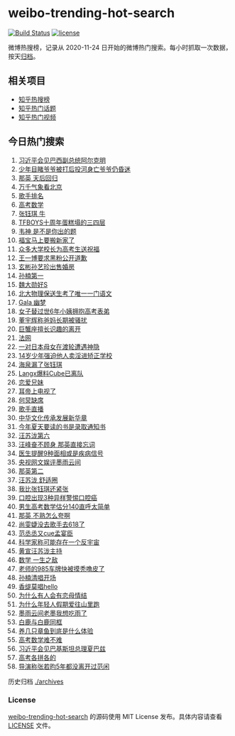 # weibo-trending-hot-search

[![Build Status](https://github.com/justjavac/weibo-trending-hot-search/workflows/ci/badge.svg?branch=master)](https://github.com/justjavac/weibo-trending-hot-search/actions)
[![license](https://img.shields.io/github/license/justjavac/weibo-trending-hot-search)](https://github.com/justjavac/weibo-trending-hot-search/blob/master/LICENSE)

微博热搜榜，记录从 2020-11-24 日开始的微博热门搜索。每小时抓取一次数据，按天[归档](./archives)。

## 相关项目

- [知乎热搜榜](https://github.com/justjavac/zhihu-trending-top-search)
- [知乎热门话题](https://github.com/justjavac/zhihu-trending-hot-questions)
- [知乎热门视频](https://github.com/justjavac/zhihu-trending-hot-video)

## 今日热门搜索

<!-- BEGIN -->
<!-- 最后更新时间 Sat Jun 08 2024 02:22:48 GMT+0800 (China Standard Time) -->

1. [习近平会见巴西副总统阿尔克明](https://s.weibo.com//weibo?q=%23%E4%B9%A0%E8%BF%91%E5%B9%B3%E4%BC%9A%E8%A7%81%E5%B7%B4%E8%A5%BF%E5%89%AF%E6%80%BB%E7%BB%9F%E9%98%BF%E5%B0%94%E5%85%8B%E6%98%8E%23&Refer=new_time)
1. [少年目睹爷爷被打后投河身亡爷爷仍昏迷](https://s.weibo.com//weibo?q=%23%E5%B0%91%E5%B9%B4%E7%9B%AE%E7%9D%B9%E7%88%B7%E7%88%B7%E8%A2%AB%E6%89%93%E5%90%8E%E6%8A%95%E6%B2%B3%E8%BA%AB%E4%BA%A1%E7%88%B7%E7%88%B7%E4%BB%8D%E6%98%8F%E8%BF%B7%23&t=31&band_rank=1&Refer=top)
1. [那英 天后回归](https://s.weibo.com//weibo?q=%E9%82%A3%E8%8B%B1%20%E5%A4%A9%E5%90%8E%E5%9B%9E%E5%BD%92&t=31&band_rank=2&Refer=top)
1. [万千气象看北京](https://s.weibo.com//weibo?q=%23%E4%B8%87%E5%8D%83%E6%B0%94%E8%B1%A1%E7%9C%8B%E5%8C%97%E4%BA%AC%23&t=31&band_rank=3&Refer=top)
1. [歌手排名](https://s.weibo.com//weibo?q=%E6%AD%8C%E6%89%8B%E6%8E%92%E5%90%8D&t=31&band_rank=4&Refer=top)
1. [高考数学](https://s.weibo.com//weibo?q=%E9%AB%98%E8%80%83%E6%95%B0%E5%AD%A6&t=31&band_rank=5&Refer=top)
1. [张钰琪 牛](https://s.weibo.com//weibo?q=%E5%BC%A0%E9%92%B0%E7%90%AA%20%E7%89%9B&t=31&band_rank=11&Refer=top)
1. [TFBOYS十周年蛋糕塌的三四层](https://s.weibo.com//weibo?q=%23TFBOYS%E5%8D%81%E5%91%A8%E5%B9%B4%E8%9B%8B%E7%B3%95%E5%A1%8C%E7%9A%84%E4%B8%89%E5%9B%9B%E5%B1%82%23&t=31&band_rank=27&Refer=top)
1. [韦神 是不是你出的题](https://s.weibo.com//weibo?q=%E9%9F%A6%E7%A5%9E%20%E6%98%AF%E4%B8%8D%E6%98%AF%E4%BD%A0%E5%87%BA%E7%9A%84%E9%A2%98&t=31&band_rank=8&Refer=top)
1. [福宝马上要搬新家了](https://s.weibo.com//weibo?q=%23%E7%A6%8F%E5%AE%9D%E9%A9%AC%E4%B8%8A%E8%A6%81%E6%90%AC%E6%96%B0%E5%AE%B6%E4%BA%86%23&t=31&band_rank=9&Refer=top)
1. [众多大学校长为高考生送祝福](https://s.weibo.com//weibo?q=%23%E4%BC%97%E5%A4%9A%E5%A4%A7%E5%AD%A6%E6%A0%A1%E9%95%BF%E4%B8%BA%E9%AB%98%E8%80%83%E7%94%9F%E9%80%81%E7%A5%9D%E7%A6%8F%23&t=31&band_rank=10&Refer=top)
1. [王一博要求黑粉公开道歉](https://s.weibo.com//weibo?q=%23%E7%8E%8B%E4%B8%80%E5%8D%9A%E8%A6%81%E6%B1%82%E9%BB%91%E7%B2%89%E5%85%AC%E5%BC%80%E9%81%93%E6%AD%89%23&t=31&band_rank=12&Refer=top)
1. [玄彬孙艺珍出售婚房](https://s.weibo.com//weibo?q=%23%E7%8E%84%E5%BD%AC%E5%AD%99%E8%89%BA%E7%8F%8D%E5%87%BA%E5%94%AE%E5%A9%9A%E6%88%BF%23&t=31&band_rank=13&Refer=top)
1. [孙楠第一](https://s.weibo.com//weibo?q=%E5%AD%99%E6%A5%A0%E7%AC%AC%E4%B8%80&t=31&band_rank=6&Refer=top)
1. [魏大勋好S](https://s.weibo.com//weibo?q=%23%E9%AD%8F%E5%A4%A7%E5%8B%8B%E5%A5%BDS%23&t=31&band_rank=22&Refer=top)
1. [北大物理保送生考了唯一一门语文](https://s.weibo.com//weibo?q=%23%E5%8C%97%E5%A4%A7%E7%89%A9%E7%90%86%E4%BF%9D%E9%80%81%E7%94%9F%E8%80%83%E4%BA%86%E5%94%AF%E4%B8%80%E4%B8%80%E9%97%A8%E8%AF%AD%E6%96%87%23&t=31&band_rank=14&Refer=top)
1. [Gala 幽梦](https://s.weibo.com//weibo?q=Gala%20%E5%B9%BD%E6%A2%A6&t=31&band_rank=15&Refer=top)
1. [女子替过世6年小姨拥抱高考表弟](https://s.weibo.com//weibo?q=%23%E5%A5%B3%E5%AD%90%E6%9B%BF%E8%BF%87%E4%B8%966%E5%B9%B4%E5%B0%8F%E5%A7%A8%E6%8B%A5%E6%8A%B1%E9%AB%98%E8%80%83%E8%A1%A8%E5%BC%9F%23&t=31&band_rank=18&Refer=top)
1. [董宇辉称爸妈长期被骚扰](https://s.weibo.com//weibo?q=%23%E8%91%A3%E5%AE%87%E8%BE%89%E7%A7%B0%E7%88%B8%E5%A6%88%E9%95%BF%E6%9C%9F%E8%A2%AB%E9%AA%9A%E6%89%B0%23&t=31&band_rank=39&Refer=top)
1. [巨蟹座擅长识趣的离开](https://s.weibo.com//weibo?q=%23%E5%B7%A8%E8%9F%B9%E5%BA%A7%E6%93%85%E9%95%BF%E8%AF%86%E8%B6%A3%E7%9A%84%E7%A6%BB%E5%BC%80%23&t=31&band_rank=17&Refer=top)
1. [法网](https://s.weibo.com//weibo?q=%E6%B3%95%E7%BD%91&t=31&band_rank=46&Refer=top)
1. [一对日本母女在渡轮遭遇神隐](https://s.weibo.com//weibo?q=%E4%B8%80%E5%AF%B9%E6%97%A5%E6%9C%AC%E6%AF%8D%E5%A5%B3%E5%9C%A8%E6%B8%A1%E8%BD%AE%E9%81%AD%E9%81%87%E7%A5%9E%E9%9A%90&t=31&band_rank=25&Refer=top)
1. [14岁少年强迫他人卖淫进矫正学校](https://s.weibo.com//weibo?q=%2314%E5%B2%81%E5%B0%91%E5%B9%B4%E5%BC%BA%E8%BF%AB%E4%BB%96%E4%BA%BA%E5%8D%96%E6%B7%AB%E8%BF%9B%E7%9F%AB%E6%AD%A3%E5%AD%A6%E6%A0%A1%23&t=31&band_rank=21&Refer=top)
1. [海泉漏了张钰琪](https://s.weibo.com//weibo?q=%E6%B5%B7%E6%B3%89%E6%BC%8F%E4%BA%86%E5%BC%A0%E9%92%B0%E7%90%AA&t=31&band_rank=16&Refer=top)
1. [Langx爆料Cube已离队](https://s.weibo.com//weibo?q=%23Langx%E7%88%86%E6%96%99Cube%E5%B7%B2%E7%A6%BB%E9%98%9F%23&t=31&band_rank=47&Refer=top)
1. [恋爱兄妹](https://s.weibo.com//weibo?q=%E6%81%8B%E7%88%B1%E5%85%84%E5%A6%B9&t=31&band_rank=43&Refer=top)
1. [耳帝上电视了](https://s.weibo.com//weibo?q=%E8%80%B3%E5%B8%9D%E4%B8%8A%E7%94%B5%E8%A7%86%E4%BA%86&t=31&band_rank=7&Refer=top)
1. [何炅缺席](https://s.weibo.com//weibo?q=%E4%BD%95%E7%82%85%E7%BC%BA%E5%B8%AD&t=31&band_rank=32&Refer=top)
1. [歌手直播](https://s.weibo.com//weibo?q=%23%E6%AD%8C%E6%89%8B%E7%9B%B4%E6%92%AD%23&t=31&band_rank=26&Refer=top)
1. [中华文化传承发展新华章](https://s.weibo.com//weibo?q=%23%E4%B8%AD%E5%8D%8E%E6%96%87%E5%8C%96%E4%BC%A0%E6%89%BF%E5%8F%91%E5%B1%95%E6%96%B0%E5%8D%8E%E7%AB%A0%23&t=31&band_rank=3&Refer=top)
1. [今年夏天要读的书是录取通知书](https://s.weibo.com//weibo?q=%23%E4%BB%8A%E5%B9%B4%E5%A4%8F%E5%A4%A9%E8%A6%81%E8%AF%BB%E7%9A%84%E4%B9%A6%E6%98%AF%E5%BD%95%E5%8F%96%E9%80%9A%E7%9F%A5%E4%B9%A6%23&t=31&band_rank=30&Refer=top)
1. [汪苏泷第六](https://s.weibo.com//weibo?q=%E6%B1%AA%E8%8B%8F%E6%B3%B7%E7%AC%AC%E5%85%AD&t=31&band_rank=23&Refer=top)
1. [汪峰奋不顾身 那英直接忘词](https://s.weibo.com//weibo?q=%E6%B1%AA%E5%B3%B0%E5%A5%8B%E4%B8%8D%E9%A1%BE%E8%BA%AB%20%E9%82%A3%E8%8B%B1%E7%9B%B4%E6%8E%A5%E5%BF%98%E8%AF%8D&t=31&band_rank=29&Refer=top)
1. [医生提醒9种面相或是疾病信号](https://s.weibo.com//weibo?q=%23%E5%8C%BB%E7%94%9F%E6%8F%90%E9%86%929%E7%A7%8D%E9%9D%A2%E7%9B%B8%E6%88%96%E6%98%AF%E7%96%BE%E7%97%85%E4%BF%A1%E5%8F%B7%23&t=31&band_rank=33&Refer=top)
1. [央视网文娱评墨雨云间](https://s.weibo.com//weibo?q=%23%E5%A4%AE%E8%A7%86%E7%BD%91%E6%96%87%E5%A8%B1%E8%AF%84%E5%A2%A8%E9%9B%A8%E4%BA%91%E9%97%B4%23&t=31&band_rank=33&Refer=top)
1. [那英第二](https://s.weibo.com//weibo?q=%E9%82%A3%E8%8B%B1%E7%AC%AC%E4%BA%8C&t=31&band_rank=31&Refer=top)
1. [汪苏泷 舒适圈](https://s.weibo.com//weibo?q=%E6%B1%AA%E8%8B%8F%E6%B3%B7%20%E8%88%92%E9%80%82%E5%9C%88&t=31&band_rank=28&Refer=top)
1. [我比张钰琪还紧张](https://s.weibo.com//weibo?q=%23%E6%88%91%E6%AF%94%E5%BC%A0%E9%92%B0%E7%90%AA%E8%BF%98%E7%B4%A7%E5%BC%A0%23&t=31&band_rank=38&Refer=top)
1. [口腔出现3种异样警惕口腔癌](https://s.weibo.com//weibo?q=%23%E5%8F%A3%E8%85%94%E5%87%BA%E7%8E%B03%E7%A7%8D%E5%BC%82%E6%A0%B7%E8%AD%A6%E6%83%95%E5%8F%A3%E8%85%94%E7%99%8C%23&t=31&band_rank=34&Refer=top)
1. [男生高考数学估分140直呼太简单](https://s.weibo.com//weibo?q=%23%E7%94%B7%E7%94%9F%E9%AB%98%E8%80%83%E6%95%B0%E5%AD%A6%E4%BC%B0%E5%88%86140%E7%9B%B4%E5%91%BC%E5%A4%AA%E7%AE%80%E5%8D%95%23&t=31&band_rank=38&Refer=top)
1. [那英 不熟怎么夸啊](https://s.weibo.com//weibo?q=%E9%82%A3%E8%8B%B1%20%E4%B8%8D%E7%86%9F%E6%80%8E%E4%B9%88%E5%A4%B8%E5%95%8A&t=31&band_rank=24&Refer=top)
1. [尚雯婕没去歌手去618了](https://s.weibo.com//weibo?q=%23%E5%B0%9A%E9%9B%AF%E5%A9%95%E6%B2%A1%E5%8E%BB%E6%AD%8C%E6%89%8B%E5%8E%BB618%E4%BA%86%23&t=31&band_rank=41&Refer=top)
1. [范丞丞又cue孟宴臣](https://s.weibo.com//weibo?q=%23%E8%8C%83%E4%B8%9E%E4%B8%9E%E5%8F%88cue%E5%AD%9F%E5%AE%B4%E8%87%A3%23&t=31&band_rank=32&Refer=top)
1. [科学家称可能存在一个反宇宙](https://s.weibo.com//weibo?q=%23%E7%A7%91%E5%AD%A6%E5%AE%B6%E7%A7%B0%E5%8F%AF%E8%83%BD%E5%AD%98%E5%9C%A8%E4%B8%80%E4%B8%AA%E5%8F%8D%E5%AE%87%E5%AE%99%23&t=31&band_rank=35&Refer=top)
1. [黄宣汪苏泷主持](https://s.weibo.com//weibo?q=%23%E9%BB%84%E5%AE%A3%E6%B1%AA%E8%8B%8F%E6%B3%B7%E4%B8%BB%E6%8C%81%23&t=31&band_rank=44&Refer=top)
1. [数学 一生之敌](https://s.weibo.com//weibo?q=%E6%95%B0%E5%AD%A6%20%E4%B8%80%E7%94%9F%E4%B9%8B%E6%95%8C&t=31&band_rank=19&Refer=top)
1. [老师的985车牌快被摸秃噜皮了](https://s.weibo.com//weibo?q=%23%E8%80%81%E5%B8%88%E7%9A%84985%E8%BD%A6%E7%89%8C%E5%BF%AB%E8%A2%AB%E6%91%B8%E7%A7%83%E5%99%9C%E7%9A%AE%E4%BA%86%23&t=31&band_rank=20&Refer=top)
1. [孙楠清唱开场](https://s.weibo.com//weibo?q=%23%E5%AD%99%E6%A5%A0%E6%B8%85%E5%94%B1%E5%BC%80%E5%9C%BA%23&t=31&band_rank=42&Refer=top)
1. [香缇莫唱hello](https://s.weibo.com//weibo?q=%23%E9%A6%99%E7%BC%87%E8%8E%AB%E5%94%B1hello%23&t=31&band_rank=37&Refer=top)
1. [为什么有人会有恋母情结](https://s.weibo.com//weibo?q=%23%E4%B8%BA%E4%BB%80%E4%B9%88%E6%9C%89%E4%BA%BA%E4%BC%9A%E6%9C%89%E6%81%8B%E6%AF%8D%E6%83%85%E7%BB%93%23&t=31&band_rank=49&Refer=top)
1. [为什么年轻人假期爱往山里跑](https://s.weibo.com//weibo?q=%23%E4%B8%BA%E4%BB%80%E4%B9%88%E5%B9%B4%E8%BD%BB%E4%BA%BA%E5%81%87%E6%9C%9F%E7%88%B1%E5%BE%80%E5%B1%B1%E9%87%8C%E8%B7%91%23&t=31&band_rank=40&Refer=top)
1. [墨雨云间老墨我想吃雨了](https://s.weibo.com//weibo?q=%23%E5%A2%A8%E9%9B%A8%E4%BA%91%E9%97%B4%E8%80%81%E5%A2%A8%E6%88%91%E6%83%B3%E5%90%83%E9%9B%A8%E4%BA%86%23&t=31&band_rank=41&Refer=top)
1. [白鹿与白鹿同框](https://s.weibo.com//weibo?q=%23%E7%99%BD%E9%B9%BF%E4%B8%8E%E7%99%BD%E9%B9%BF%E5%90%8C%E6%A1%86%23&t=31&band_rank=36&Refer=top)
1. [养几只章鱼到底是什么体验](https://s.weibo.com//weibo?q=%E5%85%BB%E5%87%A0%E5%8F%AA%E7%AB%A0%E9%B1%BC%E5%88%B0%E5%BA%95%E6%98%AF%E4%BB%80%E4%B9%88%E4%BD%93%E9%AA%8C&t=31&band_rank=48&Refer=top)
1. [高考数学难不难](https://s.weibo.com//weibo?q=%E9%AB%98%E8%80%83%E6%95%B0%E5%AD%A6%E9%9A%BE%E4%B8%8D%E9%9A%BE&t=31&band_rank=50&Refer=top)
1. [习近平会见巴基斯坦总理夏巴兹](https://s.weibo.com//weibo?q=%23%E4%B9%A0%E8%BF%91%E5%B9%B3%E4%BC%9A%E8%A7%81%E5%B7%B4%E5%9F%BA%E6%96%AF%E5%9D%A6%E6%80%BB%E7%90%86%E5%A4%8F%E5%B7%B4%E5%85%B9%23&Refer=new_time)
1. [高考各拼各的](https://s.weibo.com//weibo?q=%23%E9%AB%98%E8%80%83%E5%90%84%E6%8B%BC%E5%90%84%E7%9A%84%23&t=31&band_rank=10&Refer=top)
1. [导演称张若昀5年都没离开过范闲](https://s.weibo.com//weibo?q=%23%E5%AF%BC%E6%BC%94%E7%A7%B0%E5%BC%A0%E8%8B%A5%E6%98%805%E5%B9%B4%E9%83%BD%E6%B2%A1%E7%A6%BB%E5%BC%80%E8%BF%87%E8%8C%83%E9%97%B2%23&t=31&band_rank=45&Refer=top)

<!-- END -->

历史归档 [./archives](./archives)

### License

[weibo-trending-hot-search](https://github.com/justjavac/weibo-trending-hot-search) 的源码使用 MIT License
发布。具体内容请查看 [LICENSE](./LICENSE) 文件。
